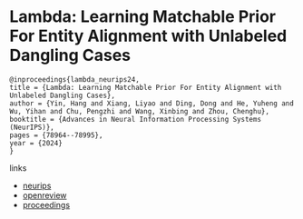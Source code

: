# Lambda: Learning Matchable Prior For Entity Alignment with Unlabeled Dangling Cases

```
@inproceedings{lambda_neurips24,
title = {Lambda: Learning Matchable Prior For Entity Alignment with Unlabeled Dangling Cases},
author = {Yin, Hang and Xiang, Liyao and Ding, Dong and He, Yuheng and Wu, Yihan and Chu, Pengzhi and Wang, Xinbing and Zhou, Chenghu},
booktitle = {Advances in Neural Information Processing Systems (NeurIPS)},
pages = {78964--78995},
year = {2024}
}
```

links
- [neurips](https://nips.cc/Conferences/2024/Schedule?showEvent=96250)
- [openreview](https://openreview.net/forum?id=AWFryOJaGi)
- [proceedings](https://papers.nips.cc//paper_files/paper/2024/hash/8fd5bc08e744fe0dfe798c61d1575a22-Abstract-Conference.html)
